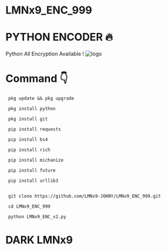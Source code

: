 # LMNx9_ENC_999
# PYTHON ENCODER 🔥
 Python All Encryption Available !
![logo](https://github.com/LMNx9-JOHNY/LMNx9_ENC_999/blob/main/Screenshot_20231117-214735.png)
# Command 👇

     pkg update && pkg upgrade

     pkg install python

     pkg install git

     pip install requests

     pip install bs4

     pip install rich
  
     pip install michanize

     pip install future

     pip install urllib3


     git clone https://github.com/LMNx9-JOHNY/LMNx9_ENC_999.git

     cd LMNx9_ENC_999

     python LMNx9_ENC_v2.py

# DARK LMNx9
